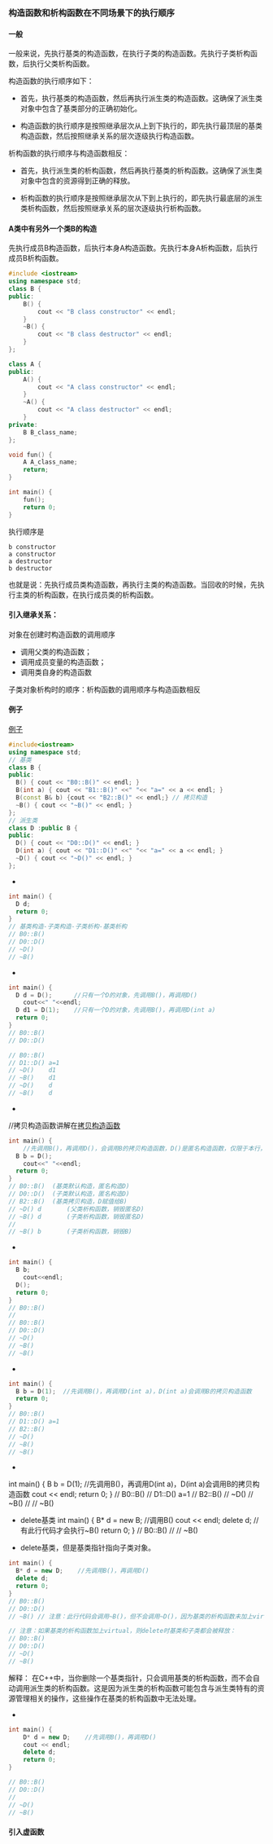 ### 构造函数和析构函数在不同场景下的执行顺序
[](https://zhuanlan.zhihu.com/p/371322392)

#### 一般

一般来说，先执行基类的构造函数，在执行子类的构造函数。先执行子类析构函数，后执行父类析构函数。

构造函数的执行顺序如下：

* 首先，执行基类的构造函数，然后再执行派生类的构造函数。这确保了派生类对象中包含了基类部分的正确初始化。

* 构造函数的执行顺序是按照继承层次从上到下执行的，即先执行最顶层的基类构造函数，然后按照继承关系的层次逐级执行构造函数。

析构函数的执行顺序与构造函数相反：

* 首先，执行派生类的析构函数，然后再执行基类的析构函数。这确保了派生类对象中包含的资源得到正确的释放。

* 析构函数的执行顺序是按照继承层次从下到上执行的，即先执行最底层的派生类析构函数，然后按照继承关系的层次逐级执行析构函数。

#### A类中有另外一个类B的构造

先执行成员B构造函数，后执行本身A构造函数。先执行本身A析构函数，后执行成员B析构函数。
```c++
#include <iostream>
using namespace std;
class B {
public:
	B() {
		cout << "B class constructor" << endl;
	}
	~B() {
		cout << "B class destructor" << endl;
	}
};

class A {
public:
	A() {
		cout << "A class constructor" << endl;
	}
	~A() {
		cout << "A class destructor" << endl;
	}
private:
	B B_class_name;
};

void fun() {
	A A_class_name;
	return;
}

int main() {
	fun();
	return 0;
}
```
执行顺序是
```
b constructor
a constructor
a destructor
b destructor
```

也就是说：先执行成员类构造函数，再执行主类的构造函数。当回收的时候，先执行主类的析构函数，在执行成员类的析构函数。

#### 引入继承关系：

对象在创建时构造函数的调用顺序
* 调用父类的构造函数；
* 调用成员变量的构造函数；
* 调用类自身的构造函数

子类对象析构时的顺序：析构函数的调用顺序与构造函数相反


#### 例子
[例子](https://zhuanlan.zhihu.com/p/371322392)
``` cpp
#include<iostream>
using namespace std;
// 基类
class B {
public:
  B() { cout << "B0::B()" << endl; }
  B(int a) { cout << "B1::B()" <<" "<< "a=" << a << endl; }
  B(const B& b) {cout << "B2::B()" << endl;} // 拷贝构造
  ~B() { cout << "~B()" << endl; }
};
// 派生类
class D :public B {
public:
  D() { cout << "D0::D()" << endl; }
  D(int a) { cout << "D1::D()" <<" "<< "a=" << a << endl; }
  ~D() { cout << "~D()" << endl; }
};
```

*
``` cpp
int main() {
  D d;
  return 0;
}
// 基类构造-子类构造-子类析构-基类析构
// B0::B()
// D0::D()
// ~D()
// ~B()
```
*
```cpp
int main() {
  D d = D();      //只有一个D的对象，先调用B()，再调用D()
	cout<<" "<<endl;
  D d1 = D(1);    //只有一个D的对象，先调用B()，再调用D(int a)
  return 0;
}
// B0::B()
// D0::D()

// B0::B()
// D1::D() a=1
// ~D()    d1
// ~B()    d1
// ~D()    d
// ~B()    d
```
*
//拷贝构造函数讲解在[拷贝构造函数](https://www.bilibili.com/video/BV1et411b73Z?p=108&vd_source=de2fbe9d8fd5bcad7e21c9f06dec9a66)
``` cpp
int main() {
	//先调用B()，再调用D()，会调用B的拷贝构造函数，D()是匿名构造函数，仅限于本行，如果离开本行后，则D()所创建的匿名对象则自动销毁。
  B b = D();
	cout<<" "<<endl;   
  return 0;
}
// B0::B()	(基类默认构造，匿名构造D)
// D0::D()	(子类默认构造，匿名构造D)
// B2::B()	(基类拷贝构造，D赋值给B)
// ~D() d		(父类析构函数，销毁匿名D)
// ~B() d		(子类析构函数，销毁匿名D)
//
// ~B() b		(子类析构函数，销毁B)
```
*
```cpp
int main() {
  B b;
	cout<<endl;
  D();
  return 0;
}
// B0::B()
//
// B0::B()
// D0::D()
// ~D()
// ~B()
// ~B()
```
*
``` cpp
int main() {
  B b = D(1);  //先调用B()，再调用D(int a)，D(int a)会调用B的拷贝构造函数
  return 0;
}
// B0::B()
// D1::D() a=1
// B2::B()
// ~D()
// ~B()
// ~B()
```
*
int main() {
	B b = D(1);  //先调用B()，再调用D(int a)，D(int a)会调用B的拷贝构造函数
	cout << endl;
	return 0;
}
// B0::B()
// D1::D() a=1
// B2::B()
// ~D()
// ~B()
// 
// ~B()
* delete基类
int main() {
	B* d = new B;  //调用B()
	cout << endl;
	delete d;      //有此行代码才会执行~B()
	return 0;
}
// B0::B()
// 
// ~B()

* delete基类，但是基类指针指向子类对象。
``` cpp
int main() {
  B* d = new D;    //先调用B()，再调用D()
  delete d;
  return 0;
}
// B0::B()
// D0::D()
// ~B() // 注意：此行代码会调用~B()，但不会调用~D()，因为基类的析构函数未加上virtual，造成内存泄漏

// 注意：如果基类的析构函数加上virtual，则delete时基类和子类都会被释放：
// B0::B()
// D0::D()
// ~D()
// ~B()
```
解释：
在C++中，当你删除一个基类指针，只会调用基类的析构函数，而不会自动调用派生类的析构函数。这是因为派生类的析构函数可能包含与派生类特有的资源管理相关的操作，这些操作在基类的析构函数中无法处理。

*
``` cpp
int main() {
	D* d = new D;    //先调用B()，再调用D()
	cout << endl;
	delete d;
	return 0;
}

// B0::B()
// D0::D()
// 
// ~D()
// ~B()
```



#### 引入虚函数
